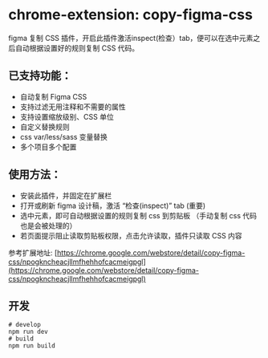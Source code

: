# chrome-extension: copy-figma-css

figma 复制 CSS 插件，开启此插件激活inspect(检查）tab，便可以在选中元素之后自动根据设置好的规则复制 CSS 代码。

## 已支持功能：
* 自动复制 Figma CSS
* 支持过滤无用注释和不需要的属性
* 支持设置缩放级别、CSS 单位
* 自定义替换规则
* css var/less/sass 变量替换
* 多个项目多个配置

## 使用方法：
* 安装此插件，并固定在扩展栏
* 打开或刷新 figma 设计稿，激活 “检查(inspect)” tab (重要)
* 选中元素，即可自动根据设置的规则复制 css 到剪贴板 （手动复制 css 代码也是会被处理的）
* 若页面提示阻止读取剪贴板权限，点击允许读取，插件只读取 CSS 内容

参考扩展地址: [https://chrome.google.com/webstore/detail/copy-figma-css/npogkncheacjllmfhehhofcacmeigpgl](https://chrome.google.com/webstore/detail/copy-figma-css/npogkncheacjllmfhehhofcacmeigpgl)

## 开发
```shell
# develop
npm run dev
# build
npm run build
```
